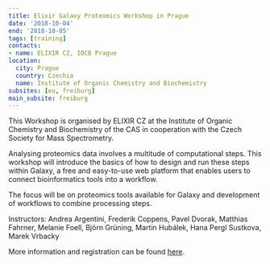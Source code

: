 ```yaml
---
title: Elixir Galaxy Proteomics Workshop in Prague
date: '2018-10-04'
end: '2018-10-05'
tags: [training]
contacts:
- name: ELIXIR CZ, IOCB Prague
location:
  city: Prague
  country: Czechia
  name: Institute of Organic Chemistry and Biochemistry
subsites: [eu, freiburg]
main_subsite: freiburg
---
```


This Workshop is organised by ELIXIR CZ at the Institute of Organic Chemistry and Biochemistry of the CAS in cooperation with the Czech Society for Mass Spectrometry.

Analysing proteomics data involves a multitude of computational steps. This workshop will introduce the basics of how to design and run these steps within Galaxy, a free and easy-to-use web platform that enables users to connect bioinformatics tools into a workflow.

The focus will be on proteomics tools available for Galaxy and development of workflows to combine processing steps.

Instructors: Andrea Argentini, Frederik Coppens, Pavel Dvorak, Matthias Fahrner, Melanie Foell, Björn Grüning, Martin Hubálek, Hana Pergl Sustkova, Marek Vrbacky

More information and registration can be found [here](https://tess.elixir-europe.org/events/galaxy-proteomics-workshop-prague-2018).

